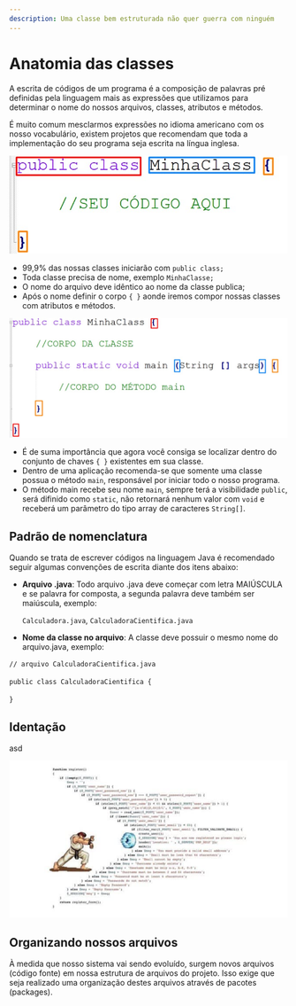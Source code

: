 ```yaml
---
description: Uma classe bem estruturada não quer guerra com ninguém
---
```


# Anatomia das classes

A escrita de códigos de um programa é a composição de palavras pré definidas pela linguagem mais as expressões que utilizamos para determinar o nome do nossos arquivos, classes, atributos e métodos.&#x20;

É muito comum mesclarmos expressões no idioma americano com os nosso vocabulário, existem projetos que recomendam que toda a implementação do seu programa seja escrita na língua inglesa.

![](<../.gitbook/assets/image (8).png>)

* 99,9% das nossas classes iniciarão com `public class;`
* Toda classe precisa de nome, exemplo `MinhaClasse;`
* O nome do arquivo deve idêntico ao nome da classe publica;
* Após o nome definir o corpo `{ }` aonde iremos compor nossas classes com atributos e métodos.

![](<../.gitbook/assets/image (12).png>)

* É de suma importância que agora você consiga se localizar dentro do conjunto de chaves `{ }` existentes em sua classe.
* &#x20;Dentro de uma aplicação recomenda-se que somente uma classe possua o método `main`, responsável por iniciar todo o nosso programa.
* O método main recebe seu nome `main`, sempre terá a visibilidade `public`, será difinido como `static`, não retornará nenhum valor com `void` e receberá um parâmetro do tipo array de caracteres `String[]`.

## Padrão de nomenclatura

Quando se trata de escrever códigos na linguagem Java é recomendado seguir algumas convenções de escrita diante dos itens abaixo:

*   **Arquivo .java**:  Todo arquivo .java deve começar com letra MAIÚSCULA e se palavra for composta, a segunda palavra deve também ser maiúscula, exemplo:&#x20;

    `Calculadora.java`, `CalculadoraCientifica.java`
* **Nome da classe no arquivo**: A classe deve possuir o mesmo nome do arquivo.java, exemplo:

```
// arquivo CalculadoraCientifica.java

public class CalculadoraCientifica {

}
```

## Identação

asd

![](<../.gitbook/assets/image (5).png>)

## Organizando nossos arquivos

À medida que nosso sistema vai sendo evoluído, surgem novos arquivos (código fonte) em nossa estrutura de arquivos do projeto. Isso exige que seja realizado uma organização destes arquivos através de pacotes (packages).
